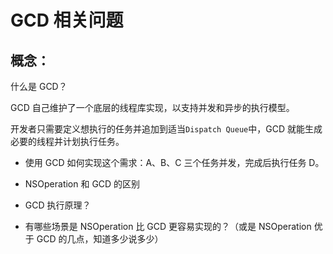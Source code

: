 # GCD 相关问题

## 概念：

什么是 GCD？

GCD 自己维护了一个底层的线程库实现，以支持并发和异步的执行模型。

开发者只需要定义想执行的任务并追加到适当`Dispatch Queue`中，GCD 就能生成必要的线程并计划执行任务。

- 使用 GCD 如何实现这个需求：A、B、C 三个任务并发，完成后执行任务 D。

- NSOperation 和 GCD 的区别
- GCD 执行原理？

- 有哪些场景是 NSOperation 比 GCD 更容易实现的？（或是 NSOperation 优于 GCD 的几点，知道多少说多少）

